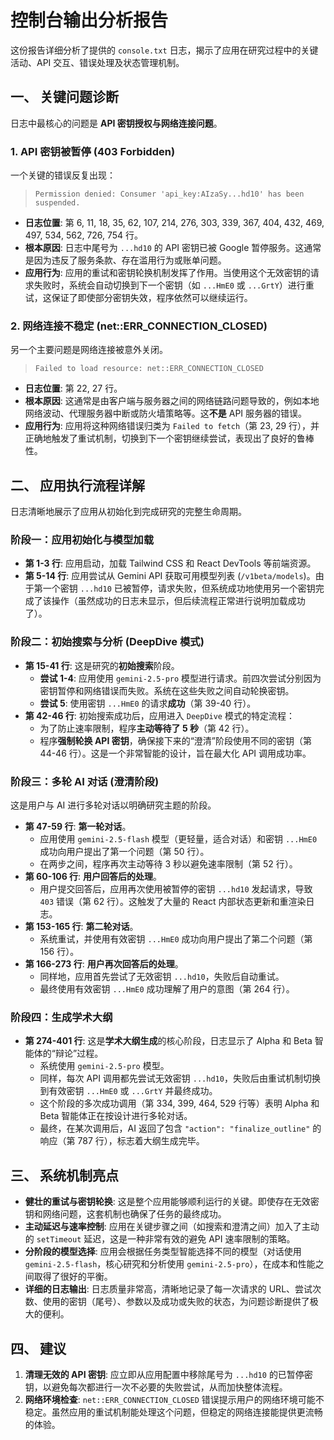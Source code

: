 # 控制台输出分析报告

这份报告详细分析了提供的 `console.txt` 日志，揭示了应用在研究过程中的关键活动、API 交互、错误处理及状态管理机制。

## 一、 关键问题诊断

日志中最核心的问题是 **API 密钥授权与网络连接问题**。

### 1. API 密钥被暂停 (403 Forbidden)

一个关键的错误反复出现：
> `Permission denied: Consumer 'api_key:AIzaSy...hd10' has been suspended.`

*   **日志位置**: 第 6, 11, 18, 35, 62, 107, 214, 276, 303, 339, 367, 404, 432, 469, 497, 534, 562, 726, 754 行。
*   **根本原因**: 日志中尾号为 `...hd10` 的 API 密钥已被 Google 暂停服务。这通常是因为违反了服务条款、存在滥用行为或账单问题。
*   **应用行为**: 应用的重试和密钥轮换机制发挥了作用。当使用这个无效密钥的请求失败时，系统会自动切换到下一个密钥（如 `...HmE0` 或 `...GrtY`）进行重试，这保证了即使部分密钥失效，程序依然可以继续运行。

### 2. 网络连接不稳定 (net::ERR_CONNECTION_CLOSED)

另一个主要问题是网络连接被意外关闭。
> `Failed to load resource: net::ERR_CONNECTION_CLOSED`

*   **日志位置**: 第 22, 27 行。
*   **根本原因**: 这通常是由客户端与服务器之间的网络链路问题导致的，例如本地网络波动、代理服务器中断或防火墙策略等。这**不是** API 服务器的错误。
*   **应用行为**: 应用将这种网络错误归类为 `Failed to fetch`（第 23, 29 行），并正确地触发了重试机制，切换到下一个密钥继续尝试，表现出了良好的鲁棒性。

## 二、 应用执行流程详解

日志清晰地展示了应用从初始化到完成研究的完整生命周期。

### 阶段一：应用初始化与模型加载

*   **第 1-3 行**: 应用启动，加载 Tailwind CSS 和 React DevTools 等前端资源。
*   **第 5-14 行**: 应用尝试从 Gemini API 获取可用模型列表 (`/v1beta/models`)。由于第一个密钥 `...hd10` 已被暂停，请求失败，但系统成功地使用另一个密钥完成了该操作（虽然成功的日志未显示，但后续流程正常进行说明加载成功了）。

### 阶段二：初始搜索与分析 (DeepDive 模式)

*   **第 15-41 行**: 这是研究的**初始搜索**阶段。
    *   **尝试 1-4**: 应用使用 `gemini-2.5-pro` 模型进行请求。前四次尝试分别因为密钥暂停和网络错误而失败。系统在这些失败之间自动轮换密钥。
    *   **尝试 5**: 使用密钥 `...HmE0` 的请求**成功**（第 39-40 行）。
*   **第 42-46 行**: 初始搜索成功后，应用进入 `DeepDive` 模式的特定流程：
    *   为了防止速率限制，程序**主动等待了 5 秒**（第 42 行）。
    *   程序**强制轮换 API 密钥**，确保接下来的“澄清”阶段使用不同的密钥（第 44-46 行）。这是一个非常智能的设计，旨在最大化 API 调用成功率。

### 阶段三：多轮 AI 对话 (澄清阶段)

这是用户与 AI 进行多轮对话以明确研究主题的阶段。

*   **第 47-59 行**: **第一轮对话**。
    *   应用使用 `gemini-2.5-flash` 模型（更轻量，适合对话）和密钥 `...HmE0` 成功向用户提出了第一个问题（第 50 行）。
    *   在两步之间，程序再次主动等待 3 秒以避免速率限制（第 52 行）。
*   **第 60-106 行**: **用户回答后的处理**。
    *   用户提交回答后，应用再次使用被暂停的密钥 `...hd10` 发起请求，导致 `403` 错误（第 62 行）。这触发了大量的 React 内部状态更新和重渲染日志。
*   **第 153-165 行**: **第二轮对话**。
    *   系统重试，并使用有效密钥 `...HmE0` 成功向用户提出了第二个问题（第 156 行）。
*   **第 166-273 行**: **用户再次回答后的处理**。
    *   同样地，应用首先尝试了无效密钥 `...hd10`，失败后自动重试。
    *   最终使用有效密钥 `...HmE0` 成功理解了用户的意图（第 264 行）。

### 阶段四：生成学术大纲

*   **第 274-401 行**: 这是**学术大纲生成**的核心阶段，日志显示了 Alpha 和 Beta 智能体的“辩论”过程。
    *   系统使用 `gemini-2.5-pro` 模型。
    *   同样，每次 API 调用都先尝试无效密钥 `...hd10`，失败后由重试机制切换到有效密钥 `...HmE0` 或 `...GrtY` 并最终成功。
    *   这个阶段的多次成功调用（第 334, 399, 464, 529 行等）表明 Alpha 和 Beta 智能体正在按设计进行多轮对话。
    *   最终，在某次调用后，AI 返回了包含 `"action": "finalize_outline"` 的响应（第 787 行），标志着大纲生成完毕。

## 三、 系统机制亮点

*   **健壮的重试与密钥轮换**: 这是整个应用能够顺利运行的关键。即使存在无效密钥和网络问题，这套机制也确保了任务的最终成功。
*   **主动延迟与速率控制**: 应用在关键步骤之间（如搜索和澄清之间）加入了主动的 `setTimeout` 延迟，这是一种非常有效的避免 API 速率限制的策略。
*   **分阶段的模型选择**: 应用会根据任务类型智能选择不同的模型（对话使用 `gemini-2.5-flash`，核心研究和分析使用 `gemini-2.5-pro`），在成本和性能之间取得了很好的平衡。
*   **详细的日志输出**: 日志质量非常高，清晰地记录了每一次请求的 URL、尝试次数、使用的密钥（尾号）、参数以及成功或失败的状态，为问题诊断提供了极大的便利。

## 四、 建议

1.  **清理无效的 API 密钥**: 应立即从应用配置中移除尾号为 `...hd10` 的已暂停密钥，以避免每次都进行一次不必要的失败尝试，从而加快整体流程。
2.  **网络环境检查**: `net::ERR_CONNECTION_CLOSED` 错误提示用户的网络环境可能不稳定。虽然应用的重试机制能处理这个问题，但稳定的网络连接能提供更流畅的体验。
